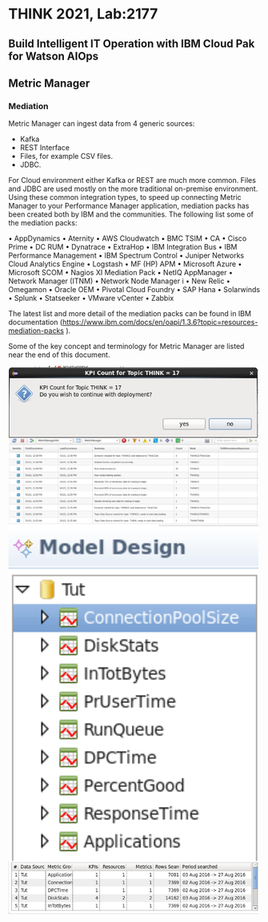 # THINK 2021, Lab:2177
## Build Intelligent IT Operation with IBM Cloud Pak for Watson AIOps
## Metric Manager
### Mediation

Metric Manager can ingest data from 4 generic sources:
-	Kafka 
-	REST Interface
-	Files, for example CSV files.
-	JDBC.

For Cloud environment either Kafka or REST are much more common.  Files and JDBC are used mostly on the more traditional on-premise environment.
Using these common integration types, to speed up connecting Metric Manager to your Performance Manager application, mediation packs has been created both by IBM and the communities.  The following list some of the mediation packs: 

•	AppDynamics
•	Aternity
•	AWS Cloudwatch
•	BMC TSIM
•	CA 
•	Cisco Prime 
•	DC RUM
•	Dynatrace
•	ExtraHop
•	IBM Integration Bus
•	IBM Performance Management
•	IBM Spectrum Control
•	Juniper Networks Cloud Analytics Engine
•	Logstash
•	MF (HP) APM
•	Microsoft Azure
•	Microsoft SCOM
•	Nagios XI Mediation Pack
•	NetIQ AppManager
•	Network Manager (ITNM)
•	Network Node Manager i
•	New Relic
•	Omegamon
•	Oracle OEM
•	Pivotal Cloud Foundry
•	SAP Hana
•	Solarwinds
•	Splunk
•	Statseeker
•	VMware vCenter
•	Zabbix

The latest list and more detail of the mediation packs can be found in IBM documentation (https://www.ibm.com/docs/en/oapi/1.3.6?topic=resources-mediation-packs ).

Some of the key concept and terminology for Metric Manager are listed near the end of this document.


<img src="./images/mediation_1.png" alt="Watson AIOps Metric Manager" width="500" align="center"/>
<img src="./images/mediation_2.png" alt="Watson AIOps Metric Manager" width="500" align="center"/>
<img src="./images/mediation_3.png" alt="Watson AIOps Metric Manager" width="500" align="center"/>
<img src="./images/mediation_4.png" alt="Watson AIOps Metric Manager" width="500" align="center"/>